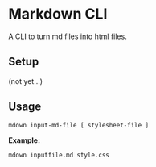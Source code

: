 # Markdown CLI

A CLI to turn md files into html files.

## Setup

(not yet...)

## Usage

~~~
mdown input-md-file [ stylesheet-file ]
~~~

**Example:**

~~~
mdown inputfile.md style.css
~~~